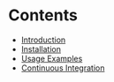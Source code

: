 
# Contents

* [Introduction](introduction.md)
* [Installation](install.md)
* [Usage Examples](usage-examples/index.md)
* [Continuous Integration](continuous-integration/index.md)













